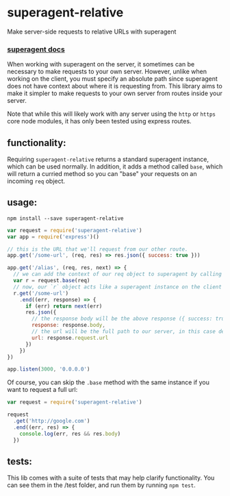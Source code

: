 # superagent-relative
Make server-side requests to relative URLs with superagent

### [superagent docs](https://visionmedia.github.io/superagent/)

When working with superagent on the server, it sometimes can be necessary to make requests to your own server. However, unlike when working on the client, you must specify an absolute path since superagent does not have context about where it is requesting from. This library aims to make it simpler to make requests to your own server from routes inside your server.

Note that while this will likely work with any server using the `http` or `https` core node modules, it has only been tested using express routes.

## functionality:

Requiring `superagent-relative` returns a standard superagent instance, which can be used normally. In addition, it adds a method called `base`, which will return a curried method so you can "base" your requests on an incoming `req` object.

## usage:

`npm install --save superagent-relative`

```javascript
var request = require('superagent-relative')
var app = require('express')()

// this is the URL that we'll request from our other route.
app.get('/some-url', (req, res) => res.json({ success: true }))

app.get('/alias', (req, res, next) => {
  // we can add the context of our req object to superagent by calling request.base
  var r = request.base(req)
  // now, our `r` object acts like a superagent instance on the client - you can use absolute URLs here without specifying a full path:
  r.get('/some-url')
    .end((err, response) => {
      if (err) return next(err)
      res.json({
        // the response body will be the above response ({ success: true })
        response: response.body,
        // the url will be the full path to our server, in this case defined by what we pass to app.listen()
        url: response.request.url
      })
    })
})

app.listen(3000, '0.0.0.0')
```

Of course, you can skip the `.base` method with the same instance if you want to request a full url:

```javascript
var request = require('superagent-relative')

request
  .get('http://google.com')
  .end((err, res) => {
    console.log(err, res && res.body)
  })
```

## tests:

This lib comes with a suite of tests that may help clarify functionality. You can see them in the /test folder, and run them by running `npm test`.
